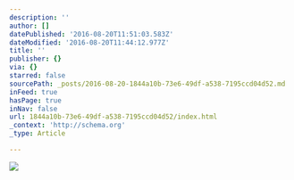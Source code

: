 ```yaml
---
description: ''
author: []
datePublished: '2016-08-20T11:51:03.583Z'
dateModified: '2016-08-20T11:44:12.977Z'
title: ''
publisher: {}
via: {}
starred: false
sourcePath: _posts/2016-08-20-1844a10b-73e6-49df-a538-7195ccd04d52.md
inFeed: true
hasPage: true
inNav: false
url: 1844a10b-73e6-49df-a538-7195ccd04d52/index.html
_context: 'http://schema.org'
_type: Article

---
```

![](https://the-grid-user-content.s3-us-west-2.amazonaws.com/d0dab427-fbf9-4eb0-80ea-28a97cac585a.png)